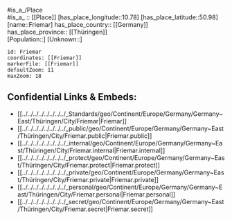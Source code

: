 ﻿---
location: [50.98,10.78] 
mapzoom: [7,12] 
mapmarker: city 
type: City
tags:
- geo/City


SpocWebEntityId: 30292
isDeleted: false
confidential: public

---
#is_a_/Place  
#is_a_ :: [[Place]] 
[has_place_longitude::10.78] 
[has_place_latitude::50.98] 
[name::Friemar] 
has_place_country:: [[Germany]]  
has_place_province:: [[Thüringen]]  
[Population::] 
[Unknown::] 


```leaflet
id: Friemar
coordinates: [[Friemar]] 
markerFile: [[Friemar]] 
defaultZoom: 11 
maxZoom: 18
```


## Confidential Links & Embeds: 
- [[../../../../../../../../_Standards/geo/Continent/Europe/Germany/Germany~East/Thüringen/City/Friemar|Friemar]] 
- [[../../../../../../../../_public/geo/Continent/Europe/Germany/Germany~East/Thüringen/City/Friemar.public|Friemar.public]] 
- [[../../../../../../../../_internal/geo/Continent/Europe/Germany/Germany~East/Thüringen/City/Friemar.internal|Friemar.internal]] 
- [[../../../../../../../../_protect/geo/Continent/Europe/Germany/Germany~East/Thüringen/City/Friemar.protect|Friemar.protect]] 
- [[../../../../../../../../_private/geo/Continent/Europe/Germany/Germany~East/Thüringen/City/Friemar.private|Friemar.private]] 
- [[../../../../../../../../_personal/geo/Continent/Europe/Germany/Germany~East/Thüringen/City/Friemar.personal|Friemar.personal]] 
- [[../../../../../../../../_secret/geo/Continent/Europe/Germany/Germany~East/Thüringen/City/Friemar.secret|Friemar.secret]] 
